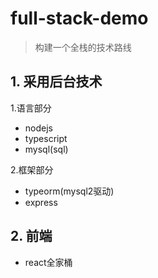 # full-stack-demo

> 构建一个全栈的技术路线

## 1. 采用后台技术

1.语言部分

- nodejs
- typescript
- mysql(sql)

2.框架部分

- typeorm(mysql2驱动)
- express

## 2. 前端

- react全家桶


   
